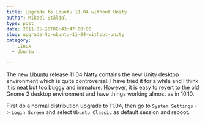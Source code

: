 ```yaml
---
title: Upgrade to Ubuntu 11.04 without Unity
author: Mikael Ståldal
type: post
date: 2011-05-25T08:43:47+00:00
slug: upgrade-to-ubuntu-11-04-without-unity
category:
  - Linux
  - Ubuntu

---
```

The new [Ubuntu][1] release 11.04 Natty contains the new Unity desktop environment which is quite controversal. I have tried it for a while and I think it is neat but too buggy and immature. However, it is easy to revert to the old Gnome 2 desktop environment and have things working almost as in 10.10.

First do a normal distribution upgrade to 11.04, then go to `System Settings` -> `Login Screen` and select `Ubuntu Classic` as default session and reboot.

 [1]: http://www.ubuntu.com/